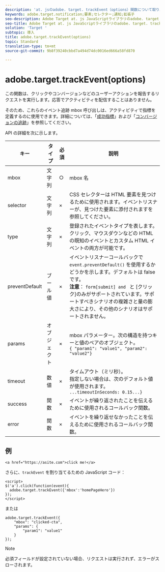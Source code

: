 ```yaml
---
description: 'at. jsのadobe. target. trackEvent（options）関数について取り上げます。 '
keywords: adobe.target.notification;要素;セレクター;通知;拡張子
seo-description: Adobe Target at. js JavaScriptライブラリのadobe. target. trackEvent（options）関数について取り上げます。
seo-title: Adobe Target at. js JavaScriptライブラリのadobe. target. trackEvent（options）関数について取り上げます。
solution: 'Target '
subtopic: 導入
title: adobe.target.trackEvent(options)
topic: Standard
translation-type: tm+mt
source-git-commit: 9b8f39240cbbd7a494d74dc0016ed666a58fd870

---
```



# adobe.target.trackEvent(options)

この関数は、クリックやコンバージョンなどのユーザーアクションを報告するリクエストを実行します。応答でアクティビティを配信することはありません。

そのため、これらのイベント追跡 mbox 呼び出しは、アクティビティで指標を定義するのに使用できます。詳細については、「[成功指標](../../c-activities/r-success-metrics/success-metrics.md#reference_D011575C85DA48E989A244593D9B9924)」および「[コンバージョンの追跡](../../c-implementing-target/c-implementing-target-for-client-side-web/how-to-deployatjs/implementing-target-without-a-tag-manager.md#task_E85D2F64FEB84201A594F2288FABF053)」を参照してください。

API の詳細を次に示します。

| キー | タイプ | 必須 | 説明 |
|--- |--- |--- |--- |
| mbox | 文字列 | ○ | mbox 名 |
| selector | 文字列 | × | CSS セレクターは HTML 要素を見つけるために使用されます。イベントリスナーが、見つけた要素に添付されますを参照してください。 |
| type | 文字列 | × | 登録されたイベントタイプを表します。クリック、マウスダウンなどの HTML の既知のイベントとカスタム HTML イベントの両方が可能です。 |
| preventDefault | ブール値 | × | イベントリスナーコールバックで `event.preventDefault()` を使用するかどうかを示します。デフォルトは false です。<br>**注意**： `form[submit] and ` と [クリック]のみがサポートされています。サポートすべきシナリオの複雑さと量の膨大さにより、その他のシナリオはサポートされません。 |
| params | オブジェクト | × | mbox パラメーター。次の構造を持つキーと値のペアのオブジェクト。<br>`{ "param1": "value1", "param2": "value2"}` |
| timeout | 数値 | × | タイムアウト（ミリ秒）。<br>指定しない場合は、次のデフォルト値が使用されます。<br>`...timeoutInSeconds: 0.15...}` |
| success | 関数 | × | イベントが繰り返されたことを伝えるために使用されるコールバック関数。 |
| error | 関数 | × | イベントを繰り返せなかったことを伝えるために使用されるコールバック関数。 |

## 例

```
<a href="https://asite.com">click me!</a> 
```

さらに、`trackEvent` を割り当てるための JavaScript コード：

```
<script> 
$('a').click(function(event){ 
  adobe.target.trackEvent({'mbox':'homePageHero'}) 
}); 
</script> 
```

または

```
adobe.target.trackEvent({ 
    "mbox": "clicked-cta", 
    "params": { 
        "param1": "value1" 
    } 
});
```

>[!NOTE]
>
>必須フィールドが設定されていない場合、リクエストは実行されず、エラーがスローされます。